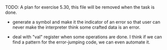 TODO: A plan for exercise 5.30, this file will be removed when the task is done.

* generate a symbol and make it the indicator of an error
so that user can never make the interpreter think some crafted data is an error.

* deal with "val" register when some operations are done.
I think if we can find a pattern for the error-jumping code, we can even automate it.
